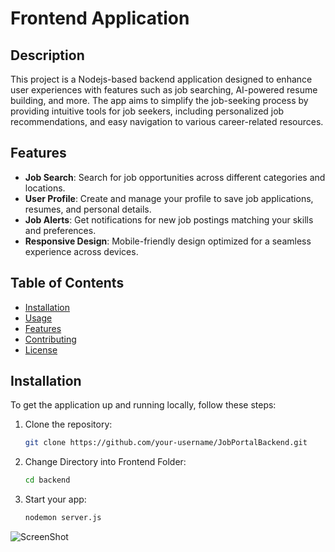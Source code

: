 # Frontend Application

## Description
This project is a Nodejs-based backend application designed to enhance user experiences with features such as job searching, AI-powered resume building, and more. The app aims to simplify the job-seeking process by providing intuitive tools for job seekers, including personalized job recommendations,  and easy navigation to various career-related resources.

## Features
- **Job Search**: Search for job opportunities across different categories and locations.
- **User Profile**: Create and manage your profile to save job applications, resumes, and personal details.
- **Job Alerts**: Get notifications for new job postings matching your skills and preferences.
- **Responsive Design**: Mobile-friendly design optimized for a seamless experience across devices.

## Table of Contents
- [Installation](#installation)
- [Usage](#usage)
- [Features](#features)
- [Contributing](#contributing)
- [License](#license)

## Installation

To get the application up and running locally, follow these steps:

1. Clone the repository:
   ```bash
   git clone https://github.com/your-username/JobPortalBackend.git

2. Change Directory into Frontend Folder:
   ```bash
   cd backend

3. Start your app:
   ```bash
   nodemon server.js

![ScreenShot](./JobPortalImageFile.jpg)   
   
